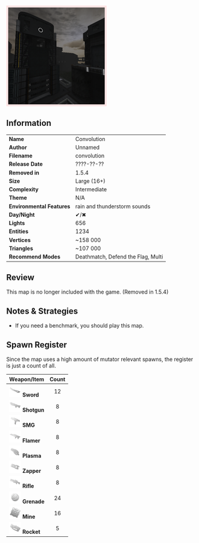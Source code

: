 <img style='border:5px solid #ffe0e0e0' src="../images/maps/convolution.png" width="256px" />

## Information

|                            |                                                                        |
|----------------------------|------------------------------------------------------------------------|
| **Name**                   | Convolution                                                            |
| **Author**                 | Unnamed                                                                |
| **Filename**               | convolution                                                            |
| **Release Date**           | ????-??-??                                                             |
| **Removed in**             | 1.5.4                                                                  |
| **Size**                   | Large (16+)                                                            |
| **Complexity**             | Intermediate                                                           |
| **Theme**                  | N/A                                                                    |
| **Environmental Features** | rain and thunderstorm sounds                                           |
| **Day/Night**              | ✔/✖                                                                    |
| **Lights**                 | 656                                                                    |
| **Entities**               | 1234                                                                   |
| **Vertices**               | ~158 000                                                               |
| **Triangles**              | ~107 000                                                               |
| **Recommend Modes**        | Deathmatch, Defend the Flag, Multi                                     |

## Review

This map is no longer included with the game. (Removed in 1.5.4)

## Notes & Strategies

- If you need a benchmark, you should play this map.

## Spawn Register

Since the map uses a high amount of mutator relevant spawns, the register is just a count of all.

| Weapon/Item                                                         | Count |
|---------------------------------------------------------------------|:-----:|
| <img src="../images/weapons/sword.png" width="32px"/> **Sword**     |  12   |
| <img src="../images/weapons/shotgun.png" width="32px"/> **Shotgun** |   8   |
| <img src="../images/weapons/smg.png" width="32px"/> **SMG**         |   8   |
| <img src="../images/weapons/flamer.png" width="32px"/> **Flamer**   |   8   |
| <img src="../images/weapons/plasma.png" width="32px"/> **Plasma**   |   8   |
| <img src="../images/weapons/zapper.png" width="32px"/> **Zapper**   |   8   |
| <img src="../images/weapons/rifle.png" width="32px"/> **Rifle**     |   8   |
| <img src="../images/weapons/grenade.png" width="32px"/> **Grenade** |  24   |
| <img src="../images/weapons/mine.png" width="32px"/> **Mine**       |  16   |
| <img src="../images/weapons/rocket.png" width="32px"/> **Rocket**   |   5   |
